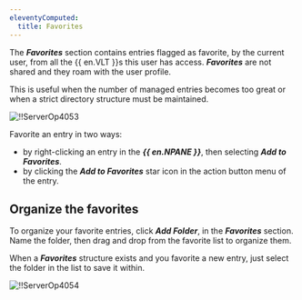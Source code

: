 ```yaml
---
eleventyComputed:
  title: Favorites
---
```

The ***Favorites*** section contains entries flagged as favorite, by the current user, from all the {{ en.VLT }}s this user has access. ***Favorites*** are not shared and they roam with the user profile.

This is useful when the number of managed entries becomes too great or when a strict directory structure must be maintained.

![!!ServerOp4053](https://cdnweb.devolutions.net/docs/docs_en_server_ServerOp4053.png)

Favorite an entry in two ways:

* by right-clicking an entry in the ***{{ en.NPANE }}***, then selecting ***Add to Favorites***.
* by clicking the ***Add to Favorites*** star icon in the action button menu of the entry.

## Organize the favorites
To organize your favorite entries, click ***Add Folder***, in the ***Favorites*** section. Name the folder, then drag and drop from the favorite list to organize them.

When a ***Favorites*** structure exists and you favorite a new entry, just select the folder in the list to save it within.

![!!ServerOp4054](https://cdnweb.devolutions.net/docs/docs_en_server_ServerOp4054.png)
